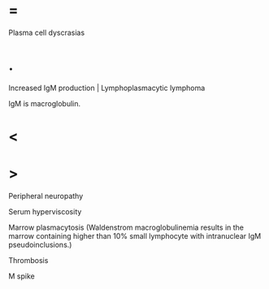 # =

Plasma cell dyscrasias

# .

Increased IgM production | Lymphoplasmacytic lymphoma

IgM is macroglobulin.

# <

# >

Peripheral neuropathy

Serum hyperviscosity

Marrow plasmacytosis (Waldenstrom macroglobulinemia results in the marrow containing higher than 10% small lymphocyte with intranuclear IgM pseudoinclusions.)

Thrombosis

M spike
